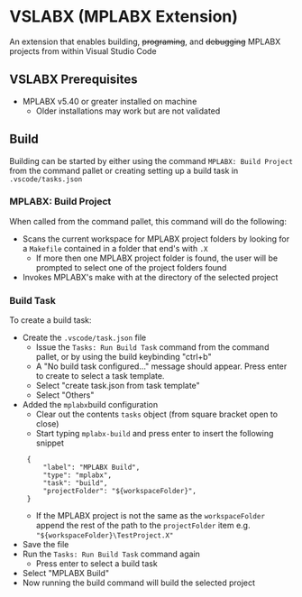 # VSLABX (MPLABX Extension)

An extension that enables building, ~~programing~~, and ~~debugging~~ MPLABX
projects from within Visual Studio Code

## VSLABX Prerequisites

* MPLABX v5.40 or greater installed on machine
    * Older installations may work but are not validated

## Build

Building can be started by either using the command `MPLABX: Build Project` from the command pallet or creating setting up a build task in `.vscode/tasks.json`

### MPLABX: Build Project
When called from the command pallet, this command will do the following:
* Scans the current workspace for MPLABX project folders by looking for a `Makefile` contained in a folder that end's with `.X`
    * If more then one MPLABX project folder is found, the user will be prompted to select one of the project folders found
* Invokes MPLABX's make with at the directory of the selected project

### Build Task
To create a build task:
* Create the `.vscode/task.json` file
    * Issue the `Tasks: Run Build Task` command from the command pallet, or by using the build keybinding "ctrl+b"
    * A "No build task configured..." message should appear. Press enter to create to select a task template.
    * Select "create task.json from task template"
    * Select "Others"
* Added the `mplabx`build configuration
    * Clear out the contents `tasks` object (from square bracket open to close)
    * Start typing `mplabx-build` and press enter to insert the following snippet
   ```
    {
        "label": "MPLABX Build",
        "type": "mplabx",
        "task": "build",
        "projectFolder": "${workspaceFolder}",
    }
    ```
    * If the MPLABX project is not the same as the `workspaceFolder` append the rest of the path to the `projectFolder` item e.g. `"${workspaceFolder}\TestProject.X"`
* Save the file
* Run the `Tasks: Run Build Task` command again
    * Press enter to select a build task
* Select "MPLABX Build"
* Now running the build command will build the selected project
